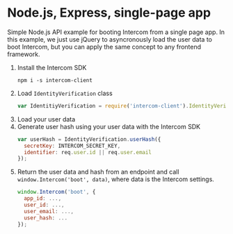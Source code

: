 # Node.js, Express, single-page app

Simple Node.js API example for booting Intercom from a single page app. In this example, we just use jQuery to asyncronously load the user data to boot Intercom, but you can apply the same concept to any frontend framework.

1. Install the Intercom SDK
    ```
    npm i -s intercom-client
    ```
1. Load `IdentityVerification` class
    ```js
    var IdentitiyVerification = require('intercom-client').IdentityVerification;
    ```
1. Load your user data
1. Generate user hash using your user data with the Intercom SDK
    ```js
    var userHash = IdentityVerification.userHash({
      secretKey: INTERCOM_SECRET_KEY,
      identifier: req.user.id || req.user.email
    });
    ```
1. Return the user data and hash from an endpoint and call `window.Intercom('boot', data)`, where data is the Intercom settings.
    ```js
    window.Intercom('boot', {
      app_id: ...,
      user_id: ...,
      user_email: ...,
      user_hash: ...
    });
    ```
